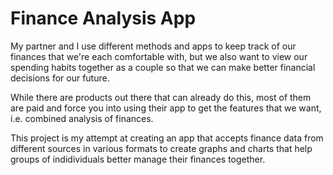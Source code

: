 # Finance Analysis App

My partner and I use different methods and apps to keep track of our finances that we're each comfortable with, but we also want to view our spending habits together as a couple so that we can make better financial decisions for our future.

While there are products out there that can already do this, most of them are paid and force you into using their app to get the features that we want, i.e. combined analysis of finances.

This project is my attempt at creating an app that accepts finance data from different sources in various formats to create graphs and charts that help groups of indidividuals better manage their finances together.
